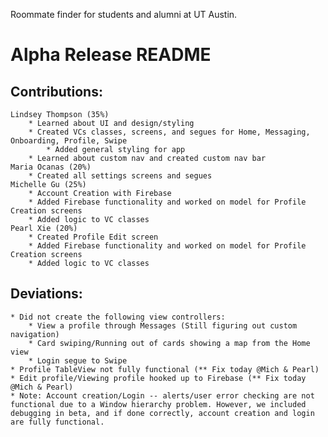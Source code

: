 Roommate finder for students and alumni at UT Austin.

# Alpha Release README

## Contributions:
    Lindsey Thompson (35%)
        * Learned about UI and design/styling
        * Created VCs classes, screens, and segues for Home, Messaging, Onboarding, Profile, Swipe
            * Added general styling for app
        * Learned about custom nav and created custom nav bar
    Maria Ocanas (20%)
        * Created all settings screens and segues
    Michelle Gu (25%)
        * Account Creation with Firebase
        * Added Firebase functionality and worked on model for Profile Creation screens
        * Added logic to VC classes
    Pearl Xie (20%)
        * Created Profile Edit screen
        * Added Firebase functionality and worked on model for Profile Creation screens
        * Added logic to VC classes

## Deviations:
    * Did not create the following view controllers:
        * View a profile through Messages (Still figuring out custom navigation)
        * Card swiping/Running out of cards showing a map from the Home view
        * Login segue to Swipe
    * Profile TableView not fully functional (** Fix today @Mich & Pearl)
    * Edit profile/Viewing profile hooked up to Firebase (** Fix today @Mich & Pearl)
    * Note: Account creation/Login -- alerts/user error checking are not functional due to a Window hierarchy problem. However, we included debugging in beta, and if done correctly, account creation and login are fully functional.

